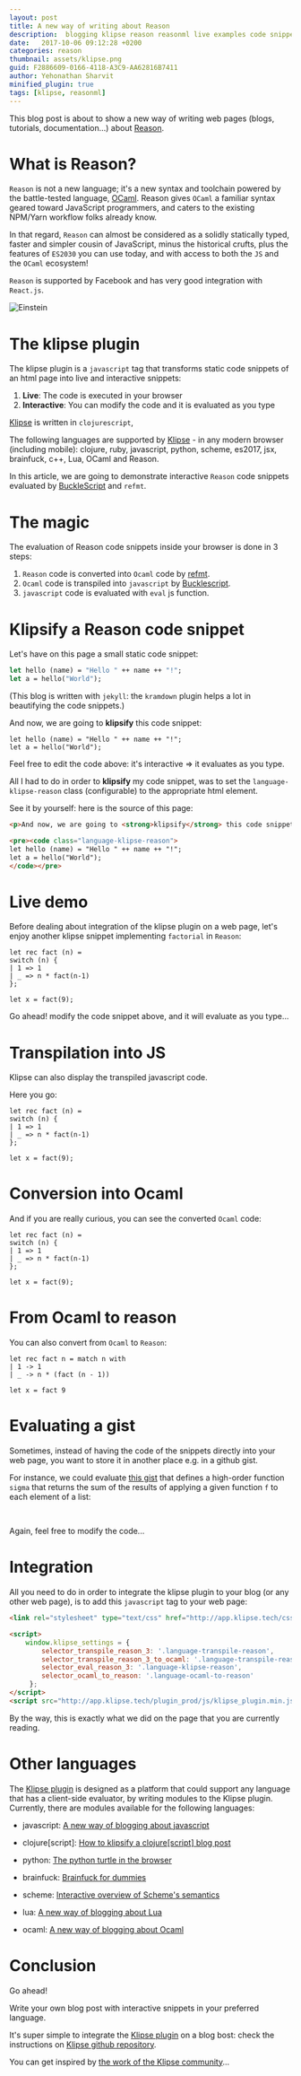 ```yaml
---
layout: post
title: A new way of writing about Reason
description:  blogging klipse reason reasonml live examples code snippets
date:   2017-10-06 09:12:28 +0200
categories: reason
thumbnail: assets/klipse.png
guid: F2886609-0166-4118-A3C9-AA62816B7411
author: Yehonathan Sharvit
minified_plugin: true
tags: [klipse, reasonml]
---
```


This blog post is about to show a new way of writing web pages (blogs, tutorials, documentation...) about [Reason](https://reasonml.github.io/).


# What is Reason?

`Reason` is not a new language; it's a new syntax and toolchain powered by the battle-tested language, [OCaml](https://ocaml.org/). Reason gives `OCaml` a familiar syntax geared toward JavaScript programmers, and caters to the existing NPM/Yarn workflow folks already know.

In that regard, `Reason` can almost be considered as a solidly statically typed, faster and simpler cousin of JavaScript, minus the historical crufts, plus the features of `ES2030` you can use today, and with access to both the `JS` and the `OCaml` ecosystem!

`Reason` is supported by Facebook and has very good integration with `React.js`.

![Einstein](/assets/einstein.png)

# The klipse plugin

The klipse plugin is a `javascript` tag that transforms static code snippets of an html page into live and interactive snippets:

1. **Live**: The code is executed in your browser
2. **Interactive**: You can modify the code and it is evaluated as you type

[Klipse](https://github.com/viebel/klipse) is written in `clojurescript`, 

The following languages are supported by [Klipse](https://github.com/viebel/klipse) - in any modern browser (including mobile): clojure, ruby, javascript, python, scheme, es2017, jsx, brainfuck, c++, Lua, OCaml and Reason.

In this article, we are going to demonstrate interactive `Reason` code snippets evaluated by [BuckleScript](https://bucklescript.github.io/bucklescript/) and `refmt`. 

# The magic

The evaluation of Reason code snippets inside your browser is done in 3 steps:

1. `Reason` code is converted into `Ocaml` code by [refmt](https://github.com/reasonml-community/refmt-js).
2. `Ocaml` code is transpiled into `javascript` by [Bucklescript](https://bucklescript.github.io/bucklescript/).
3. `javascript` code is evaluated with `eval` js function.




# Klipsify a Reason code snippet

Let's have on this page a small static code snippet:

~~~ocaml
let hello (name) = "Hello " ++ name ++ "!";
let a = hello("World");
~~~

(This blog is written with `jekyll`: the `kramdown` plugin helps a lot in beautifying the code snippets.)

And now, we are going to **klipsify** this code snippet:

~~~klipse-reason
let hello (name) = "Hello " ++ name ++ "!";
let a = hello("World");
~~~

Feel free to edit the code above: it's interactive => it evaluates as you type.

All I had to do in order to **klipsify** my code snippet, was to set the `language-klipse-reason` class (configurable) to the appropriate html element.

See it by yourself: here is the source of this page:

~~~html
<p>And now, we are going to <strong>klipsify</strong> this code snippet:</p>

<pre><code class="language-klipse-reason">
let hello (name) = "Hello " ++ name ++ "!";
let a = hello("World");
</code></pre>
~~~


# Live demo

Before dealing about integration of the klipse plugin on a web page, let's enjoy another klipse snippet implementing `factorial` in `Reason`:

~~~klipse-reason
let rec fact (n) =
switch (n) {
| 1 => 1
| _ => n * fact(n-1)
};

let x = fact(9);
~~~

Go ahead! modify the code snippet above, and it will evaluate as you type...


# Transpilation into JS

Klipse can also display the transpiled javascript code.

Here you go:

~~~transpile-reason
let rec fact (n) =
switch (n) {
| 1 => 1
| _ => n * fact(n-1)
};

let x = fact(9);
~~~

# Conversion into Ocaml

And if you are really curious, you can see the converted `Ocaml` code:

~~~transpile-reason-to-ocaml
let rec fact (n) =
switch (n) {
| 1 => 1
| _ => n * fact(n-1)
};

let x = fact(9);
~~~


# From Ocaml to reason

You can also convert from `Ocaml` to `Reason`:

~~~ocaml-to-reason
let rec fact n = match n with 
| 1 -> 1 
| _ -> n * (fact (n - 1))

let x = fact 9
~~~

# Evaluating a gist

Sometimes, instead of having the code of the snippets directly into your web page, you want to store it in another place e.g. in a github gist.

For instance, we could evaluate [this gist](https://gist.github.com/viebel/de19a9c8827f887d1f9ae4568decb0de) that defines a high-order function `sigma` that returns the sum of the results of applying a given function `f` to each element of a list:

<pre>
<div class="language-klipse-reason" data-gist-id="viebel/c91ebea3f81bc41d3f7ab0d95e7c8ba1"></div>
</pre>

Again, feel free to modify the code...

# Integration

All you need to do in order to integrate the klipse plugin to your blog (or any other web page), is to add this `javascript` tag to your web page:

~~~html
<link rel="stylesheet" type="text/css" href="http://app.klipse.tech/css/codemirror.css">

<script>
    window.klipse_settings = {
        selector_transpile_reason_3: '.language-transpile-reason',
        selector_transpile_reason_3_to_ocaml: '.language-transpile-reason-to-ocaml',
        selector_eval_reason_3: '.language-klipse-reason',
        selector_ocaml_to_reason: '.language-ocaml-to-reason'
     };
</script>
<script src="http://app.klipse.tech/plugin_prod/js/klipse_plugin.min.js"></script>
~~~

By the way, this is exactly what we did on the page that you are currently reading.

# Other languages

The [Klipse plugin](https://github.com/viebel/klipse) is designed as a platform that could support any language that has a client-side evaluator, by writing modules to the Klipse plugin. Currently, there are modules available for the following languages: 

- javascript: [A new way of blogging about javascript](http://blog.klipse.tech/javascript/2016/06/20/blog-javascript.html)

- clojure[script]: [How to klipsify a clojure[script] blog post](http://blog.klipse.tech/clojure/2016/06/07/klipse-plugin-tuto.html)

- python: [The python turtle in the browser](http://blog.klipse.tech/python/2017/01/04/python-turtle-fractal.html)

- brainfuck: [Brainfuck for dummies](http://blog.klipse.tech/brainfuck/2016/12/17/brainfuck.html)

- scheme: [Interactive overview of Scheme's semantics](http://blog.klipse.tech/scheme/2016/09/11/scheme-tutorial-1.html)

- lua: [A new way of blogging about Lua](http://blog.klipse.tech/lua/2017/03/19/blog-lua.html)
- ocaml: [A new way of blogging about Ocaml](http://blog.klipse.tech/ocaml/2017/10/05/blog-ocaml.html)

# Conclusion

Go ahead!

Write your own blog post with interactive snippets in your preferred language. 

It's super simple to integrate the [Klipse plugin](https://github.com/viebel/klipse) on a blog bost: check the instructions on [Klipse github repository](https://github.com/viebel/klipse).

You can get inspired by [the work of the Klipse community](https://github.com/viebel/klipse#community)...

